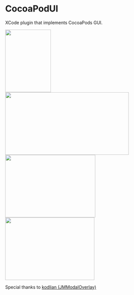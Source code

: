 CocoaPodUI
==========

XCode plugin that implements CocoaPods GUI.

<img height="200" width="146" src="http://i1199.photobucket.com/albums/aa470/Akki-87/421043A04400438043D0448043E044202014-03-20180206.png">   <img height="200" width="395" src="http://i1199.photobucket.com/albums/aa470/Akki-87/421043A04400438043D0448043E044202014-03-20180239.png">   
<img height="200" width="288" src="http://i1199.photobucket.com/albums/aa470/Akki-87/421043A04400438043D0448043E044202014-03-20180513.png">   <img height="200" width="285" src="http://i1199.photobucket.com/albums/aa470/Akki-87/421043A04400438043D0448043E044202014-03-20180613.png">

Special thanks to [kodlian (JMModalOverlay)](https://github.com/kodlian/JMModalOverlay)
